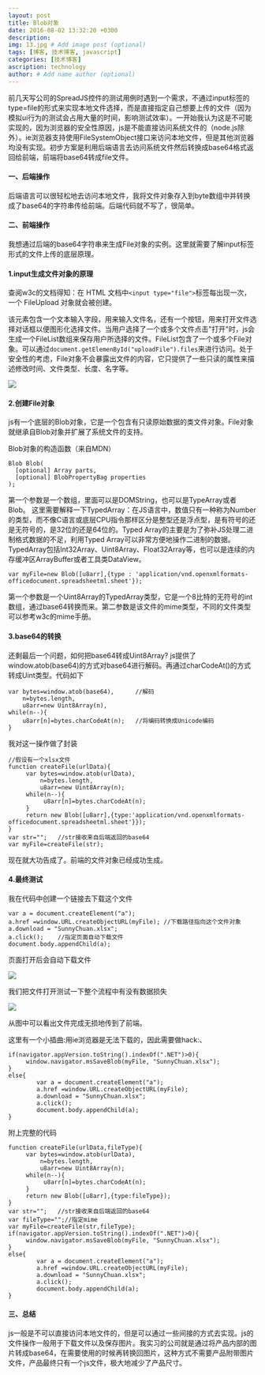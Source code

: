 ```yaml
---
layout: post
title: Blob对象
date: 2016-08-02 13:32:20 +0300
description: 
img: 13.jpg # Add image post (optional)
tags: [博客, 技术博客, javascript]
categories: [技术博客]
ascription: technology
author: # Add name author (optional)
---
```

前几天写公司的SpreadJS控件的测试用例时遇到一个需求，不通过input标签的type=file的形式来实现本地文件选择，而是直接指定自己想要上传的文件（因为模拟ui行为的测试会占用大量的时间，影响测试效率）。一开始我认为这是不可能实现的，因为浏览器的安全性原因，js是不能直接访问系统文件的（node.js除外）。ie浏览器支持使用FileSystemObject接口来访问本地文件，但是其他浏览器均没有实现。初步方案是利用后端语言去访问系统文件然后转换成base64格式返回给前端，前端将base64转成file文件。
#### 一、后端操作
后端语言可以很轻松地去访问本地文件，我将文件对象存入到byte数组中并转换成了base64的字符串传给前端。后端代码就不写了，很简单。
<br>
#### 二、前端操作
我想通过后端的base64字符串来生成File对象的实例。这里就需要了解input标签形式的文件上传的底层原理。
#### 1.input生成文件对象的原理
查阅w3c的文档得知：在 HTML 文档中` <input type="file"> `标签每出现一次，一个 FileUpload 对象就会被创建。

该元素包含一个文本输入字段，用来输入文件名，还有一个按钮，用来打开文件选择对话框以便图形化选择文件。当用户选择了一个或多个文件点击"打开"时，js会生成一个FileList数组来保存用户所选择的文件。FileList包含了一个或多个File对象。可以通过`document.getElemenById("uploadFile").files`来进行访问。处于安全性的考虑，File对象不会暴露出文件的内容，它只提供了一些只读的属性来描述修改时间、文件类型、长度、名字等。

![](http://upload-images.jianshu.io/upload_images/1495096-0895fa2984313aad.jpg?imageMogr2/auto-orient/strip%7CimageView2/2/w/1240)
<br>
#### 2.创建File对象
js有一个底层的Blob对象，它是一个包含有只读原始数据的类文件对象。File对象就继承自Blob对象并扩展了系统文件的支持。

Blob对象的构造函数（来自MDN）
```
Blob Blob(
  [optional] Array parts,
  [optional] BlobPropertyBag properties
);
```
第一个参数是一个数组，里面可以是DOMString，也可以是TypeArray或者Blob。
这里需要解释一下TypedArray：在JS语言中，数值只有一种称为Number的类型，而不像C语言或底层CPU指令那样区分是整型还是浮点型，是有符号的还是无符号的，是32位的还是64位的。Typed Array的主要是为了弥补JS处理二进制格式数据的不足，利用Typed Array可以非常方便地操作二进制的数据。TypedArray包括Int32Array、Uint8Array、Float32Array等，也可以是连续的内存缓冲区ArrayBuffer或者工具类DataView。
```
var myFile=new Blob([u8arr],{type : 'application/vnd.openxmlformats-officedocument.spreadsheetml.sheet'});
```
第一个参数是一个Uint8Array的TypedArray类型，它是一个8比特的无符号的int数组，通过base64转换而来。第二参数是该文件的mime类型，不同的文件类型可以参考w3c的mime手册。
<br>
#### 3.base64的转换
还剩最后一个问题，如何把base64转成Uint8Array?
js提供了window.atob(base64)的方式对base64进行解码。再通过charCodeAt()的方式转成Uint类型。代码如下
```
var bytes=window.atob(base64),      //解码  
    n=bytes.length,
    u8arr=new Uint8Array(n),
while(n--){
    u8arr[n]=bytes.charCodeAt(n);   //将编码转换成Unicode编码
}
```
我对这一操作做了封装
```
//假设有一个xlsx文件
function createFile(urlData){
     var bytes=window.atob(urlData),
         n=bytes.length,
         u8arr=new Uint8Array(n);
     while(n--){
          u8arr[n]=bytes.charCodeAt(n);
     }
     return new Blob([u8arr],{type:'application/vnd.openxmlformats-officedocument.spreadsheetml.sheet'}});
}
var str="";   //str接收来自后端返回的base64
var myFile=createFile(str);
```
现在就大功告成了。前端的文件对象已经成功生成。
<br>
#### 4.最终测试
我在代码中创建一个链接去下载这个文件
```
var a = document.createElement("a");
a.href =window.URL.createObjectURL(myFile); //下载路径指向这个文件对象 
a.download = "SunnyChuan.xlsx"; 
a.click();    //指定页面自动下载文件
document.body.appendChild(a);
```
页面打开后会自动下载文件

![](http://upload-images.jianshu.io/upload_images/1495096-63f4eab0b989b958.jpg?imageMogr2/auto-orient/strip%7CimageView2/2/w/1240)

我们把文件打开测试一下整个流程中有没有数据损失

![](http://upload-images.jianshu.io/upload_images/1495096-d471e0364e320580.jpg?imageMogr2/auto-orient/strip%7CimageView2/2/w/1240)

从图中可以看出文件完成无损地传到了前端。

这里有一个小插曲:用ie浏览器是无法下载的，因此需要做hack:、
```
if(navigator.appVersion.toString().indexOf(".NET")>0){
     window.navigator.msSaveBlob(myFile, "SunnyChuan.xlsx");
}
else{
        var a = document.createElement("a");
        a.href =window.URL.createObjectURL(myFile); 
        a.download = "SunnyChuan.xlsx"; 
        a.click(); 
        document.body.appendChild(a);
}  
```
附上完整的代码
```
function createFile(urlData,fileType){
     var bytes=window.atob(urlData),
         n=bytes.length,
         u8arr=new Uint8Array(n);
     while(n--){
          u8arr[n]=bytes.charCodeAt(n);
     }
     return new Blob([u8arr],{type:fileType});
}
var str="";   //str接收来自后端返回的base64
var fileType="";//指定mime
var myFile=createFile(str,fileType);
if(navigator.appVersion.toString().indexOf(".NET")>0){
     window.navigator.msSaveBlob(myFile, "SunnyChuan.xlsx");
}
else{
        var a = document.createElement("a");
        a.href =window.URL.createObjectURL(myFile); 
        a.download = "SunnyChuan.xlsx"; 
        a.click(); 
        document.body.appendChild(a);
}  
```
#### 三、总结
js一般是不可以直接访问本地文件的，但是可以通过一些间接的方式去实现。js的文件操作一般用于下载文件以及保存图片。我实习的公司就是通过将产品内部的图片转成base64，在需要使用的时候再转换回图片，这种方式不需要产品附带图片文件，产品最终只有一个js文件，极大地减少了产品尺寸。